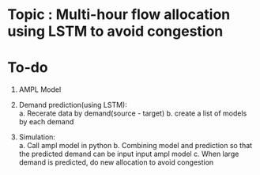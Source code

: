 # Topic : Multi-hour flow allocation using LSTM to avoid congestion

# To-do  
1. AMPL Model

2. Demand prediction(using LSTM):  
  a. Recerate data by demand(source - target)
  b. create a list of models by each demand

3. Simulation:  
  a. Call ampl model in python
  b. Combining model and prediction so that the predicted demand can be input input ampl model
  c. When large demand is predicted, do new allocation to avoid congestion 
